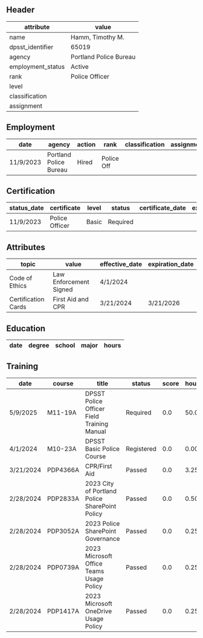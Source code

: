 ## Header
| attribute | value |
| --------- | ----- |
| name | Hamm, Timothy M. |
| dpsst_identifier | 65019 |
| agency | Portland Police Bureau |
| employment_status | Active |
| rank | Police Officer |
| level |  |
| classification |  |
| assignment |  |
## Employment
| date | agency | action | rank | classification | assignment |
| ---- | ------ | ------ | ---- | -------------- | ---------- |
| 11/9/2023 | Portland Police Bureau | Hired | Police Off |  |  |
## Certification
| status_date | certificate | level | status | certificate_date | expiration_date | probation_date |
| ----------- | ----------- | ----- | ------ | ---------------- | --------------- | -------------- |
| 11/9/2023 | Police Officer | Basic | Required |  |  | 5/9/2025 |
## Attributes
| topic | value | effective_date | expiration_date |
| ----- | ----- | -------------- | --------------- |
| Code of Ethics | Law Enforcement Signed | 4/1/2024 |  |
| Certification Cards | First Aid and CPR | 3/21/2024 | 3/21/2026 |
## Education
| date | degree | school | major | hours |
| ---- | ------ | ------ | ----- | ----- |
## Training
| date | course | title | status | score | hours |
| ---- | ------ | ----- | ------ | ----- | ----- |
| 5/9/2025 | M11-19A | DPSST Police Officer Field Training Manual | Required | 0.0 | 50.00 |
| 4/1/2024 | M10-23A | DPSST Basic Police Course | Registered | 0.0 | 0.00 |
| 3/21/2024 | PDP4366A | CPR/First Aid | Passed | 0.0 | 3.25 |
| 2/28/2024 | PDP2833A | 2023 City of Portland Police SharePoint Policy | Passed | 0.0 | 0.50 |
| 2/28/2024 | PDP3052A | 2023 Police SharePoint Governance | Passed | 0.0 | 0.25 |
| 2/28/2024 | PDP0739A | 2023 Microsoft Office Teams Usage Policy | Passed | 0.0 | 0.25 |
| 2/28/2024 | PDP1417A | 2023 Microsoft OneDrive Usage Policy | Passed | 0.0 | 0.25 |
